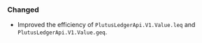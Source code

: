 
### Changed

- Improved the efficiency of `PlutusLedgerApi.V1.Value.leq` and `PlutusLedgerApi.V1.Value.geq`.
